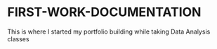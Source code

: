 # FIRST-WORK-DOCUMENTATION
This is where I started my portfolio building while taking Data Analysis classes
